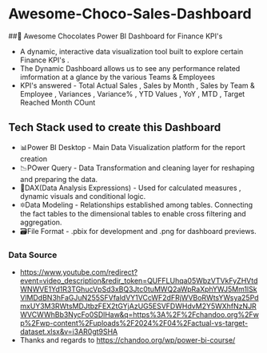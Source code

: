 # Awesome-Choco-Sales-Dashboard


##🍫 Awesome Chocolates Power BI Dashboard for Finance KPI's
 - A dynamic, interactive data visualization tool built to explore certain Finance KPI's .
 - The Dynamic Dashboard allows us to see any performance related imformation at a glance by the various Teams & Employees
 - KPI's answered - Total Actual Sales , Sales by Month , Sales by Team & Employee , Variances , Variance% , YTD Values , YoY , MTD , Target Reached Month COunt




## Tech Stack used to create this Dashboard
 - 📊Power BI Desktop - Main Data Visualization platform for the report creation
 - 📉POwer Query - Data Transformation and cleaning layer for reshaping and preparing the data.
 - 🧠DAX(Data Analysis Expressions) - Used for calculated measures , dynamic visuals and conditional logic.
 - 🔯Data Modeling - Relationships established among tables. Connecting the fact tables to the dimensional tables to enable cross filtering and aggregation.
 - 🗃️File Format - .pbix for development and .png for dashboard previews.





### Data Source
- https://www.youtube.com/redirect?event=video_description&redir_token=QUFFLUhqa05WbzVTVkFyZHVtdWNWVE1Yd1R3TGhucVpSd3xBQ3Jtc0tuMWQ2aWpRaXphYWJ5Mm1lSkVlMDdBN3hFaGJuN255SFVfaldVY1VCcWF2dFRjWVBoRWtsYWsya25PdmxUY3M3RWtsMDJtbzFEX2tGYjAzUG5ESVFDWHdvM2Y5WXhfNzNJRWVCWWhBb3NycFo0SDlHaw&q=https%3A%2F%2Fchandoo.org%2Fwp%2Fwp-content%2Fuploads%2F2024%2F04%2Factual-vs-target-dataset.xlsx&v=i3AR0gt9SHA
- Thanks and regards to https://chandoo.org/wp/power-bi-course/
